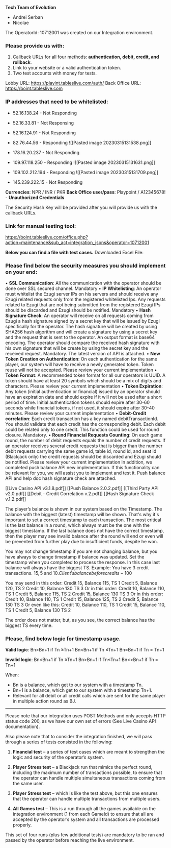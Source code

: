 **Tech Team of Evolution**
- Andrei Serban
- Nicolae

The OperatorId: 10712001 was created on our Integration environment. 

### Please provide us with:
  1. Callback URLs for all four methods: **authentication, debit, credit, and rollback**.
  2. Link to your website or a valid authentication token.
  3. Two test accounts with money for tests.

Lobby URL:  https://playint.tableslive.com/auth/ 
Back Office URL:  https://boint.tableslive.com 

### **IP addresses that need to be whitelisted**:
- 52.16.138.24 - Not Responding
- 52.16.33.81 - Not Responsing
- 52.16.124.91 - Not Responding
- 82.76.44.56 - Responding
![[Pasted image 20230315131538.png]]

- 178.16.20.237 - Not Responding

- 109.97.118.250 - Responding
![[Pasted image 20230315131631.png]]

- 109.102.212.194 - Responding
![[Pasted image 20230315131709.png]]

- 145.239.222.15 - Not Responding

**Currencies**: NPR / INR / PKR
**Back Office user/pass**: Playpoint / A12345678! - **Unauthorized Credentials**

The Security Hash Key will be provided after you will provide us with the callback URLs.

### Link for manual testing tool:
https://boint.tableslive.com/office.php?action=maintenance&sub_act=integration_jsons&operator=10712001  

**Below you can find a file with test cases.**
Downloaded Excel File: 

### Please find below the security measures you should implement on your end:
• **SSL Communication**: All the communication with the operator should be done over SSL secured channel. Mandatory
• **IP Whitelisting**: An operator must whitelist the Ezugi server IPs on his servers and should receive any Ezugi related requests only from the registered whitelisted Ips. Any requests related to Ezugi that are not being submitted from the registered Ezugi IPs should be discarded and Ezugi should be notified. Mandatory 
• **Hash Signature Check**: An operator will receive on all requests coming from Ezugi a hash signature signed by a secret key that will be issued by Ezugi specifically for the operator. The hash signature will be created by using SHA256 hash algorithm and will create a signature by using a secret key and the request that is sent to the operator. An output format is base64 encoding. The operator should compare the received hash signature with his own signature that will be create by using the secret key and the received request. Mandatory. The latest version of API is attached. 
• **New Token Creation on Authentication**: On each authentication for the same player, our system will have to receive a newly generated token. Token reuse will not be accepted. Please review your current implementation 
• **Token Format**: A recommended token format for all our operators is UUID. A token should have at least 20 symbols which should be a mix of digits and characters. Please review your current implementation 
• **Token Expiration**: Any token (initial authentication or financial) issued by an operator should have an expiration date and should expire if it will not be used after a short period of time. Initial authentication tokens should expire after 30-60 seconds while financial tokens, if not used, it should expire after 30-40 minutes. Please review your current implementation 
• **Debit-Credit correlation**: Each credit transaction has a key named debitTransactionId. You should validate that each credit has the corresponding debit. Each debit could be related only to one credit. This function could be used for round closure. Mandatory.
• **Round Financial Requests Counting**: On each game round, the number of debit requests equals the number of credit requests. If an operator receives several credit requests that is bigger than the number debit requests carrying the same game id, table id, round id, and seat id (Blackjack only) the credit requests should be discarded and Ezugi should be notified. Please review your current implementation
In addition, we completed push balance API new implementation. If this functionality can be relevant for you, we will assist you to implement and test it. Push balance API and help doc hash signature check are attached.

[[Live Casino API v3.1.8.pdf]]
[[Push Balance 2.0.2.pdf]]
[[Third Party API v2.0.pdf]]
[[Debit - Credit Correlation v.2.pdf]]
[[Hash Signature Check v.1.2.pdf]]

The player’s balance is shown in our system based on the Timestamp. The balance with the biggest (latest) timestamp will be shown. That's why it's important to set a correct timestamp to each transaction. The most critical is the last balance in a round, which always must be the one with the biggest timestamp. If the last balance does not have the correct timestamp, then the player may see invalid balance after the round will end or even will be prevented from further play due to insufficient funds, despite he won.

You may not change timestamp if you are not changing balance, but you have always to change timestamp if balance was updated.
Set the timestamp when you completed to process the response. In this case last balance will always have the biggest TS.
Example:
You have 3 credit transactions.
15$, 5$ and 10$. Client's balance before credits - 100$

You may send in this order:
Credit 15, Balance 115, TS 1
Credit 5, Balance 120, TS 2
Credit 10, Balance 130 TS 3
Or in this order:
Credit 10, Balance 110, TS 1
Credit 5, Balance 115, TS 2
Credit 15, Balance 130 TS 3
Or in this order:
Credit 10, Balance 110, TS 1
Credit 15, Balance 125, TS 2
Credit 5, Balance 130 TS 3
Or even like this:
Credit 10, Balance 110, TS 1
Credit 15, Balance 110, TS 1
Credit 5, Balance 130 TS 2

The order does not matter, but, as you see, the correct balance has the biggest TS every time.

### Please, find below logic for timestamp usage.
**Valid logic**:
Bn>Bn+1 if Tn ≥Tn+1
Bn<Bn+1 if Tn ≤Tn+1
Bn=Bn+1 if Tn = Tn+1

**Invalid logic**:
Bn<Bn+1 if Tn ≥Tn+1
Bn>Bn+1 if Tn≤Tn+1
Bn<>Bn+1 if Tn = Tn+1

When:
-	Bn is a balance, which get to our system with a timestamp Tn.
-	Bn+1 is a balance, which get to our system with a timestamp Tn+1.
-	Relevant for all debit or all credit calls which are sent for the same player in multiple action round as BJ.
---
Please note that our integration uses POST Methods and only accepts HTTP status code 200, as we have our own set of errors (See Live Casino API documentation).

Also please note that to consider the integration finished, we will pass through a series of tests consisted in the following:

1. **Financial test** – a series of test cases which are meant to strengthen the logic and security of the operator’s system.

2. **Player Stress test** – a Blackjack run that mimics the perfect round, including the maximum number of transactions possible, to ensure that the operator can handle multiple simultaneous transactions coming from the same user.

3. **Player Stress test** – which is like the test above, but this one ensures that the operator can handle multiple transactions from multiple users.

4. **All Games test** – This is a run through all the games available on the integration environment (1 from each GameId) to ensure that all are accepted by the operator’s system and all transactions are processed properly.

This set of four runs (plus few additional tests) are mandatory to be ran and passed by the operator before reaching the live environment. 